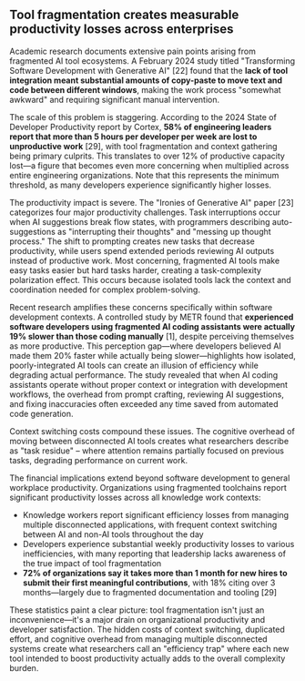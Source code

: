 ## Tool fragmentation creates measurable productivity losses across enterprises

Academic research documents extensive pain points arising from fragmented AI tool ecosystems. A February 2024 study titled "Transforming Software Development with Generative AI" [22] found that the **lack of tool integration meant substantial amounts of copy-paste to move text and code between different windows**, making the work process "somewhat awkward" and requiring significant manual intervention.

The scale of this problem is staggering. According to the 2024 State of Developer Productivity report by Cortex, **58% of engineering leaders report that more than 5 hours per developer per week are lost to unproductive work** [29], with tool fragmentation and context gathering being primary culprits. This translates to over 12% of productive capacity lost—a figure that becomes even more concerning when multiplied across entire engineering organizations. Note that this represents the minimum threshold, as many developers experience significantly higher losses.

The productivity impact is severe. The "Ironies of Generative AI" paper [23] categorizes four major productivity challenges. Task interruptions occur when AI suggestions break flow states, with programmers describing auto-suggestions as "interrupting their thoughts" and "messing up thought process." The shift to prompting creates new tasks that decrease productivity, while users spend extended periods reviewing AI outputs instead of productive work. Most concerning, fragmented AI tools make easy tasks easier but hard tasks harder, creating a task-complexity polarization effect. This occurs because isolated tools lack the context and coordination needed for complex problem-solving.

Recent research amplifies these concerns specifically within software development contexts. A controlled study by METR found that **experienced software developers using fragmented AI coding assistants were actually 19% slower than those coding manually** [1], despite perceiving themselves as more productive. This perception gap—where developers believed AI made them 20% faster while actually being slower—highlights how isolated, poorly-integrated AI tools can create an illusion of efficiency while degrading actual performance. The study revealed that when AI coding assistants operate without proper context or integration with development workflows, the overhead from prompt crafting, reviewing AI suggestions, and fixing inaccuracies often exceeded any time saved from automated code generation.

Context switching costs compound these issues. The cognitive overhead of moving between disconnected AI tools creates what researchers describe as "task residue" – where attention remains partially focused on previous tasks, degrading performance on current work.

The financial implications extend beyond software development to general workplace productivity. Organizations using fragmented toolchains report significant productivity losses across all knowledge work contexts:

- Knowledge workers report significant efficiency losses from managing multiple disconnected applications, with frequent context switching between AI and non-AI tools throughout the day
- Developers experience substantial weekly productivity losses to various inefficiencies, with many reporting that leadership lacks awareness of the true impact of tool fragmentation
- **72% of organizations say it takes more than 1 month for new hires to submit their first meaningful contributions**, with 18% citing over 3 months—largely due to fragmented documentation and tooling [29]

These statistics paint a clear picture: tool fragmentation isn't just an inconvenience—it's a major drain on organizational productivity and developer satisfaction. The hidden costs of context switching, duplicated effort, and cognitive overhead from managing multiple disconnected systems create what researchers call an "efficiency trap" where each new tool intended to boost productivity actually adds to the overall complexity burden.